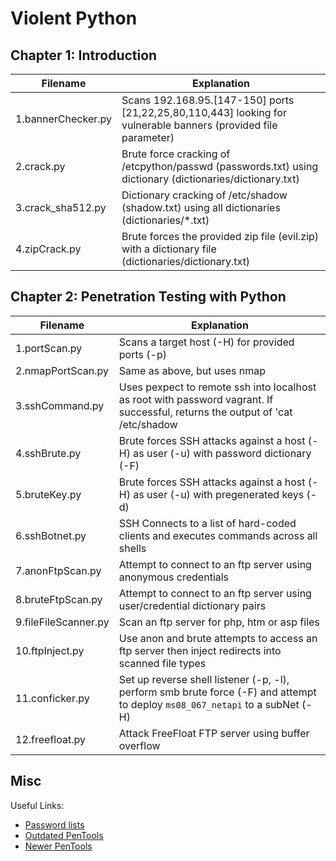 # Violent Python

## Chapter 1: Introduction

| Filename      		| Explanation 
| ------------- 		| -------------
| 1.bannerChecker.py 	| Scans 192.168.95.[147-150] ports [21,22,25,80,110,443] looking for vulnerable banners (provided file parameter)
| 2.crack.py 	      	| Brute force cracking of /etcpython/passwd (passwords.txt) using dictionary (dictionaries/dictionary.txt)
| 3.crack_sha512.py 	| Dictionary cracking of /etc/shadow (shadow.txt) using all dictionaries (dictionaries/*.txt)
| 4.zipCrack.py 		| Brute forces the provided zip file (evil.zip) with a dictionary file (dictionaries/dictionary.txt)

## Chapter 2: Penetration Testing with Python

| Filename      		| Explanation 
| ------------- 		| -------------
| 1.portScan.py 		| Scans a target host (-H) for provided ports (-p)
| 2.nmapPortScan.py 	| Same as above, but uses nmap
| 3.sshCommand.py 		| Uses pexpect to remote ssh into localhost as root with password vagrant. If successful, returns the output of 'cat /etc/shadow | grep root'
| 4.sshBrute.py 		| Brute forces SSH attacks against a host (-H) as user (-u) with password dictionary (-F)
| 5.bruteKey.py 		| Brute forces SSH attacks against a host (-H) as user (-u) with pregenerated keys (-d)
| 6.sshBotnet.py 		| SSH Connects to a list of hard-coded clients and executes commands across all shells
| 7.anonFtpScan.py 		| Attempt to connect to an ftp server using anonymous credentials
| 8.bruteFtpScan.py 	| Attempt to connect to an ftp server using user/credential dictionary pairs
| 9.fileFileScanner.py 	| Scan an ftp server for php, htm or asp files
| 10.ftpInject.py 		| Use anon and brute attempts to access an ftp server then inject redirects into scanned file types
| 11.conficker.py 		| Set up reverse shell listener (-p, -l), perform smb brute force (-F) and attempt to deploy `ms08_067_netapi` to a subNet (-H)
| 12.freefloat.py 		| Attack FreeFloat FTP server using buffer overflow
## Misc


Useful Links:
* [Password lists](https://github.com/danielmiessler/SecLists)
* [Outdated PenTools](https://github.com/ChrisFernandez/PenTools)
* [Newer PenTools](https://github.com/HispaGatos/tools)
